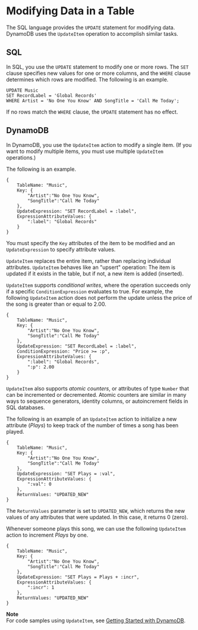 # Modifying Data in a Table<a name="SQLtoNoSQL.UpdateData"></a>

The SQL language provides the `UPDATE` statement for modifying data\. DynamoDB uses the `UpdateItem` operation to accomplish similar tasks\.

## SQL<a name="SQLtoNoSQL.UpdateData.SQL"></a>

In SQL, you use the `UPDATE` statement to modify one or more rows\. The `SET` clause specifies new values for one or more columns, and the `WHERE` clause determines which rows are modified\. The following is an example.

```
UPDATE Music
SET RecordLabel = 'Global Records'
WHERE Artist = 'No One You Know' AND SongTitle = 'Call Me Today';
```

If no rows match the `WHERE` clause, the `UPDATE` statement has no effect\.

## DynamoDB<a name="SQLtoNoSQL.UpdateData.DynamoDB"></a>

In DynamoDB, you use the `UpdateItem` action to modify a single item\. \(If you want to modify multiple items, you must use multiple `UpdateItem` operations\.\)

The following is an example.

```
{
    TableName: "Music",
    Key: {
        "Artist":"No One You Know",
        "SongTitle":"Call Me Today"
    },
    UpdateExpression: "SET RecordLabel = :label",
    ExpressionAttributeValues: { 
        ":label": "Global Records"
    }
}
```

You must specify the `Key` attributes of the item to be modified and an `UpdateExpression` to specify attribute values\.

`UpdateItem` replaces the entire item, rather than replacing individual attributes\. `UpdateItem` behaves like an "upsert" operation: The item is updated if it exists in the table, but if not, a new item is added \(inserted\)\.

`UpdateItem` supports *conditional writes*, where the operation succeeds only if a specific `ConditionExpression` evaluates to true\. For example, the following `UpdateItem` action does not perform the update unless the price of the song is greater than or equal to 2\.00.

```
{
    TableName: "Music",
    Key: {
        "Artist":"No One You Know",
        "SongTitle":"Call Me Today"
    },
    UpdateExpression: "SET RecordLabel = :label",
    ConditionExpression: "Price >= :p",
    ExpressionAttributeValues: { 
        ":label": "Global Records",
        ":p": 2.00
    }
}
```

`UpdateItem` also supports *atomic counters*, or attributes of type `Number` that can be incremented or decremented\. Atomic counters are similar in many ways to sequence generators, identity columns, or autoincrement fields in SQL databases\. 

The following is an example of an `UpdateItem` action to initialize a new attribute \(*Plays*\) to keep track of the number of times a song has been played.

```
{
    TableName: "Music",
    Key: {
        "Artist":"No One You Know",
        "SongTitle":"Call Me Today"
    },
    UpdateExpression: "SET Plays = :val",
    ExpressionAttributeValues: { 
        ":val": 0
    },
    ReturnValues: "UPDATED_NEW"
}
```

The `ReturnValues` parameter is set to `UPDATED_NEW`, which returns the new values of any attributes that were updated\. In this case, it returns 0 \(zero\)\.

Whenever someone plays this song, we can use the following `UpdateItem` action to increment *Plays* by one.

```
{
    TableName: "Music",
    Key: {
        "Artist":"No One You Know",
        "SongTitle":"Call Me Today"
    },
    UpdateExpression: "SET Plays = Plays + :incr",
    ExpressionAttributeValues: { 
        ":incr": 1
    },
    ReturnValues: "UPDATED_NEW"
}
```

**Note**  
For code samples using `UpdateItem`, see [Getting Started with DynamoDB](GettingStarted.md)\.
